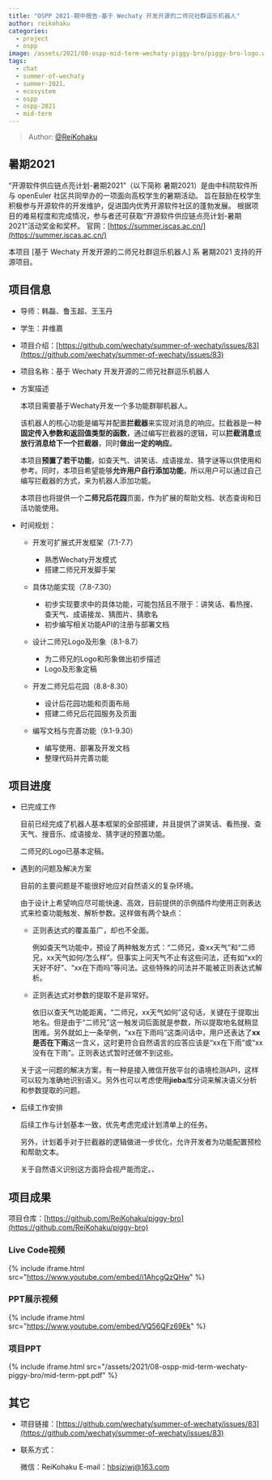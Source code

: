 ```yaml
---
title: "OSPP 2021-期中报告-基于 Wechaty 开发开源的二师兄社群逗乐机器人"
author: reikohaku
categories:
  - project
  - ospp
image: /assets/2021/08-ospp-mid-term-wechaty-piggy-bro/piggy-bro-logo.webp
tags:
  - chat
  - summer-of-wechaty
  - summer-2021、
  - ecosystem
  - ospp
  - ospp-2021
  - mid-term
---
```


> Author: [@ReiKohaku](https://github.com/ReiKohaku)

## 暑期2021

“开源软件供应链点亮计划-暑期2021”（以下简称 暑期2021）是由中科院软件所与 openEuler 社区共同举办的一项面向高校学生的暑期活动。
旨在鼓励在校学生积极参与开源软件的开发维护，促进国内优秀开源软件社区的蓬勃发展。
根据项目的难易程度和完成情况，参与者还可获取“开源软件供应链点亮计划-暑期2021”活动奖金和奖杯。
官网：[https://summer.iscas.ac.cn/](https://summer.iscas.ac.cn/)

本项目 [基于 Wechaty 开发开源的二师兄社群逗乐机器人] 系 暑期2021 支持的开源项目。

## 项目信息

* 导师：韩磊、鲁玉超、王玉丹
* 学生：井维嘉
* 项目介绍：[https://github.com/wechaty/summer-of-wechaty/issues/83](https://github.com/wechaty/summer-of-wechaty/issues/83)

* 项目名称：基于 Wechaty 开发开源的二师兄社群逗乐机器人

* 方案描述

  本项目需要基于Wechaty开发一个多功能群聊机器人。

  该机器人的核心功能是编写并配置**拦截器**来实现对消息的响应。拦截器是一种**固定传入参数和返回值类型的函数**，通过编写拦截器的逻辑，可以**拦截消息**或**放行消息给下一个拦截器**，同时**做出一定的响应**。

  本项目**预置了若干功能**，如查天气、讲笑话、成语接龙、猜字谜等以供使用和参考。同时，本项目希望能够**允许用户自行添加功能**，所以用户可以通过自己编写拦截器的方式，来为机器人添加功能。

  本项目也将提供一个**二师兄后花园**页面，作为扩展的帮助文档、状态查询和日活功能使用。

* 时间规划：

  * 开发可扩展式开发框架（7.1-7.7）
    * 熟悉Wechaty开发模式
    * 搭建二师兄开发脚手架
  * 具体功能实现（7.8-7.30）
    * 初步实现要求中的具体功能，可能包括且不限于：讲笑话、看热搜、查天气、成语接龙、猜图片、猜歌名
    * 初步编写相关功能API的注册与部署文档

  * 设计二师兄Logo及形象（8.1-8.7）
    * 为二师兄的Logo和形象做出初步描述
    * Logo及形象定稿
  * 开发二师兄后花园（8.8-8.30）
    * 设计后花园功能和页面布局
    * 搭建二师兄后花园服务及页面

  * 编写文档与完善功能（9.1-9.30）
    * 编写使用、部署及开发文档
    * 整理代码并完善功能

## 项目进度

* 已完成工作

  目前已经完成了机器人基本框架的全部搭建，并且提供了讲笑话、看热搜、查天气、搜音乐、成语接龙、猜字谜的预置功能。

  二师兄的Logo已基本定稿。

* 遇到的问题及解决方案

  目前的主要问题是不能很好地应对自然语义的复杂环境。

  由于设计上希望响应尽可能快速、高效，目前提供的示例插件均使用正则表达式来检查功能触发、解析参数。这样做有两个缺点：

  * 正则表达式的覆盖虽广，却也不全面。

    例如查天气功能中，预设了两种触发方式：“二师兄，查xx天气”和“二师兄，xx天气如何/怎么样”。但事实上问天气不止有这些问法，还有如“xx的天好不好”、“xx在下雨吗”等问法。这些特殊的问法并不能被正则表达式解析。

  * 正则表达式对参数的提取不是非常好。

    依旧以查天气功能距离，“二师兄，xx天气如何”这句话，关键在于提取出地名。但是由于“二师兄”这一触发词后面就是参数，所以提取地名就稍显困难。另外就如上一条举例，“xx在下雨吗”这类问话中，用户还表达了**xx是否在下雨**这一含义，这时更符合自然语言的应答应该是“xx在下雨”或“xx没有在下雨”。正则表达式暂时还做不到这些。

  关于这一问题的解决方案，有一种是接入微信开放平台的语境检测API，这样可以较为准确地识别语义。另外也可以考虑使用**jieba**库分词来解决语义分析和参数提取的问题。

* 后续工作安排

  后续工作与计划基本一致，优先考虑完成计划清单上的任务。
  
  另外，计划着手对于拦截器的逻辑做进一步优化，允许开发者为功能配置预检和帮助文本。
  
  关于自然语义识别这方面将会视产能而定。、

## 项目成果

项目仓库：[https://github.com/ReiKohaku/piggy-bro](https://github.com/ReiKohaku/piggy-bro)

### Live Code视频

{% include iframe.html src="https://www.youtube.com/embed/i1AhcgQzQHw" %}

### PPT展示视频

{% include iframe.html src="https://www.youtube.com/embed/VQ56QFz69Ek" %}

### 项目PPT

{% include iframe.html src="/assets/2021/08-ospp-mid-term-wechaty-piggy-bro/mid-term-ppt.pdf" %}

## 其它

* 项目链接：[https://github.com/wechaty/summer-of-wechaty/issues/83](https://github.com/wechaty/summer-of-wechaty/issues/83)

* 联系方式：

  微信：ReiKohaku
  E-mail：hbsjzjwj@163.com
